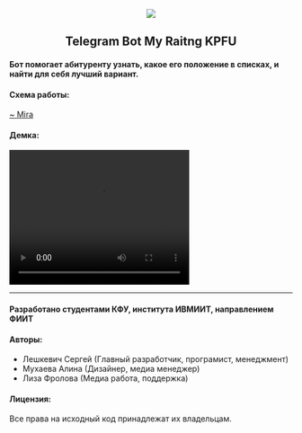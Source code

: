 
</style>
<p align="center">
    <img src="https://sun9-55.userapi.com/impf/Qd8E_3CFdBCm6ruuqN696KC20u5_nfAkXU1YZw/5n4-KTRisNk.jpg?size=230x230&quality=96&sign=f61e93039c925fb920115bd815fd01dd&type=album"/>
    <p align="center">
       <h2 align="center">Telegram Bot My Raitng KPFU</h2>
    </p>
</p>


#### Бот помогает абитуренту узнать, какое его положение в списках, и найти для себя лучший вариант.

#### Схема работы:
  [~ Mira](https://miro.com/app/board/o9J_lgi4oC8=/)

#### Демка:
<video width="320" height="240" controls>
  <source src="any/2021-11-28 15-43-42.mp4" type="video/mp4">
</video>



____

#### Разработано студентами КФУ, института ИВМИИТ, направлением ФИИТ

#### Авторы:
  - Лешкевич Сергей (Главный разработчик, програмист, менеджмент)
  - Мухаева Алина (Дизайнер, медиа менеджер)
  - Лиза Фролова (Медиа работа, поддержка)

#### Лицензия: 
  Все права на исходный код принадлежат их владельцам.
